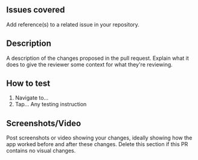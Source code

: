 ## Issues covered
Add reference(s) to a related issue in your repository.

## Description
A description of the changes proposed in the pull request. Explain what it does to give the reviewer some context for what they're reviewing.

## How to test
1. Navigate to...
2. Tap...
Any testing instruction

## Screenshots/Video
Post screenshots or video showing your changes, ideally showing how the app worked before and after these changes. Delete this section if this PR contains no visual changes.
